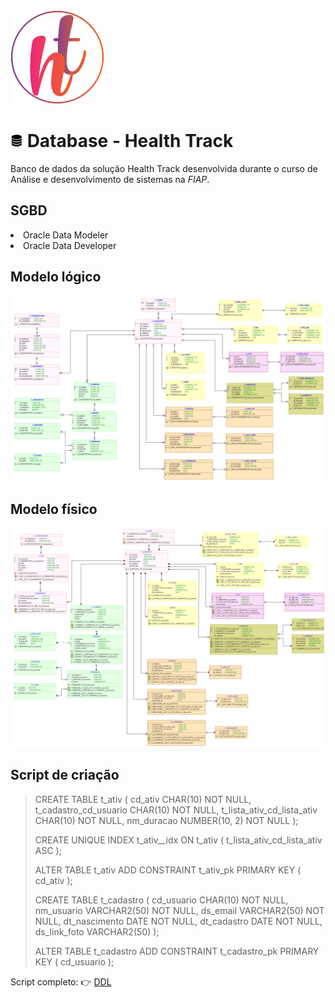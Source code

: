 <img src="/image/healthtrack_logo.png" height="150" width="150">

<h1><img src="/image/database.png" height="20" width="20"> Database - Health Track </h1>

Banco de dados da solução Health Track desenvolvida durante o curso de Análise e desenvolvimento de sistemas na *FIAP*.

<h2>SGBD</h2>
<li>Oracle Data Modeler</li>
<li>Oracle Data Developer</li>

<h2>Modelo lógico</h2>

<img src="/image/Logical.png">

<h2>Modelo físico</h2>

<img src="/image/Relational.png">

<h2>Script de criação</h2>

<blockquote>
  <p>
CREATE TABLE t_ativ (
    cd_ativ                     CHAR(10) NOT NULL,
    t_cadastro_cd_usuario       CHAR(10) NOT NULL,
    t_lista_ativ_cd_lista_ativ  CHAR(10) NOT NULL,
    nm_duracao                  NUMBER(10, 2) NOT NULL
);

CREATE UNIQUE INDEX t_ativ__idx ON
    t_ativ (
        t_lista_ativ_cd_lista_ativ
    ASC );

ALTER TABLE t_ativ ADD CONSTRAINT t_ativ_pk PRIMARY KEY ( cd_ativ );

CREATE TABLE t_cadastro (
    cd_usuario     CHAR(10) NOT NULL,
    nm_usuario     VARCHAR2(50) NOT NULL,
    ds_email       VARCHAR2(50) NOT NULL,
    dt_nascimento  DATE NOT NULL,
    dt_cadastro    DATE NOT NULL,
    ds_link_foto   VARCHAR2(50)
);

ALTER TABLE t_cadastro ADD CONSTRAINT t_cadastro_pk PRIMARY KEY ( cd_usuario );
  </p>
</blockquote>

Script completo: 👉 <a href="/script_criacao.ddl">DDL</a>
